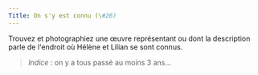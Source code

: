 ```yaml
---
Title: On s'y est connu (\#26)
---
```


Trouvez et photographiez une œuvre représentant ou dont la description parle de l'endroit où Hélène et Lilian se sont connus.

> *Indice* : on y a tous passé au moins 3 ans…

